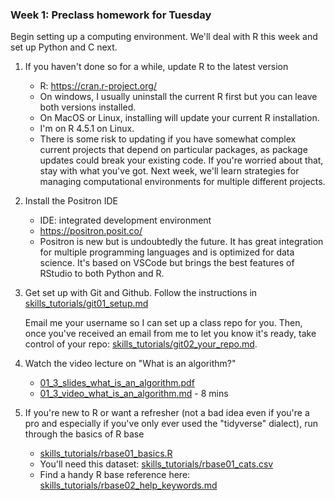 ### Week 1: Preclass homework for Tuesday

Begin setting up a computing environment. We'll deal with R this week and set up Python and C next.

1. If you haven't done so for a while, update R to the latest version
   * R: https://cran.r-project.org/
   * On windows, I usually uninstall the current R first but you can leave both versions installed.
   * On MacOS or Linux, installing will update your current R installation.
   * I'm on R 4.5.1 on Linux.
   * There is some risk to updating if you have somewhat complex current projects that depend on particular packages, as package updates could break your existing code. If you're worried about that, stay with what you've got. Next week, we'll learn strategies for managing computational environments for multiple different projects. 

2. Install the Positron IDE
   * IDE: integrated development environment
   * https://positron.posit.co/
   * Positron is new but is undoubtedly the future. It has great integration for multiple programming languages and is optimized for data science. It's based on VSCode but brings the best features of RStudio to both Python and R.

3. Get set up with Git and Github. Follow the instructions in
   [skills_tutorials/git01_setup.md](skills_tutorials/git01_setup.md)
   
   Email me your username so I can set up a class repo for you. Then, once you've received an email from me to let you know it's ready, take control of your repo:
   [skills_tutorials/git02_your_repo.md](skills_tutorials/git02_your_repo.md). 

4. Watch the video lecture on "What is an algorithm?"
   * [01_3_slides_what_is_an_algorithm.pdf](01_3_slides_what_is_an_algorithm.pdf)
   * [01_3_video_what_is_an_algorithm.md](01_3_video_what_is_an_algorithm.md) - 8 mins

5. If you're new to R or want a refresher (not a bad idea even if you're a pro and especially if you've only ever used the "tidyverse" dialect), run through the basics of R base
   * [skills_tutorials/rbase01_basics.R](skills_tutorials/rbase01_basics.R)
   * You'll need this dataset: [skills_tutorials/rbase01_cats.csv](skills_tutorials/rbase01_cats.csv)
   * Find a handy R base reference here: [skills_tutorials/rbase02_help_keywords.md](skills_tutorials/rbase02_help_keywords.md)

